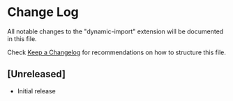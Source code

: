 # Change Log

All notable changes to the "dynamic-import" extension will be documented in this file.

Check [Keep a Changelog](http://keepachangelog.com/) for recommendations on how to structure this file.

## [Unreleased]

- Initial release